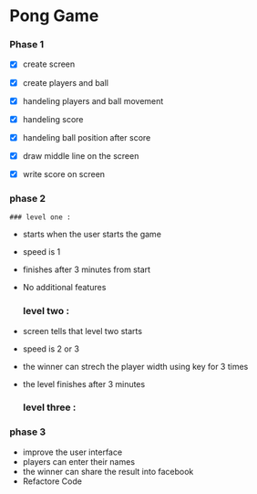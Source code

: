 # Pong Game 

### Phase 1
- [x] create screen 
- [x] create players and ball 
- [x] handeling players and ball movement
- [x] handeling score
- [x] handeling ball position after score 
- [x] draw middle line on the screen 
- [x] write score on screen 


### phase 2


    ### level one :
    
- starts when the user starts the game 
- speed is 1 
- finishes after 3 minutes from start
- No additional features
    ### level two : 
- screen tells that level two starts 
- speed is 2 or 3 
- the winner can strech the player width using key for 3 times 
- the level finishes after 3 minutes 

    ### level three :





### phase 3


- improve the user interface 
- players can enter their names
- the winner can share the result into facebook
- Refactore Code 
